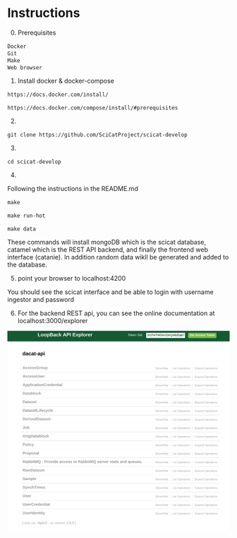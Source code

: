 # Instructions 

0. Prerequisites
```
Docker
Git
Make
Web browser
```


1. Install docker & docker-compose 

```
https://docs.docker.com/install/
```
```
https://docs.docker.com/compose/install/#prerequisites
```
2. 
```
git clone https://github.com/SciCatProject/scicat-develop
```

3. 
```
cd scicat-develop
```


4.
Following the instructions in the README.md

```
make

```


```
make run-hot
```


```
make data
```


These commands will install mongoDB which is the scicat database, catamel which is the REST API backend, and finally the frontend web interface (catanie).
In addition random data wikll be generated and added to the database.

5. point your browser to localhost:4200

You should see the scicat interface and be able to login with username ingestor and password 



6. For the backend REST api, you can see the online documentation at localhost:3000/explorer

![explorer](img/explorer.png)







